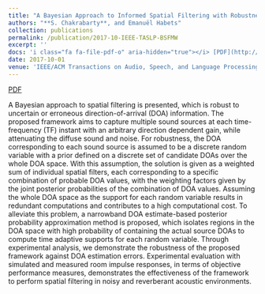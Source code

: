 ```yaml
---
title: "A Bayesian Approach to Informed Spatial Filtering with Robustness Against DOA Estimation Errors"
authors: "**S. Chakrabarty**, and Emanuël Habets"
collection: publications
permalink: /publication/2017-10-IEEE-TASLP-BSFMW
excerpt: ''
docs: 'i class="fa fa-file-pdf-o" aria-hidden="true"></i> [PDF](http://Soumitro-Chakrabarty.github.io/files/17_TASLP_paper.pdf)'
date: 2017-10-01
venue: 'IEEE/ACM Transactions on Audio, Speech, and Language Processing, to appear'
---
```


<i class="fa fa-file-pdf-o" aria-hidden="true"></i> [PDF](http://Soumitro-Chakrabarty.github.io/files/17_TASLP_paper.pdf)

A Bayesian approach to spatial filtering is presented, which
is robust to uncertain or erroneous direction-of-arrival (DOA) information.
The proposed framework aims to capture multiple sound sources at
each time-frequency (TF) instant with an arbitrary direction dependent
gain, while attenuating the diffuse sound and noise. For robustness, the
DOA corresponding to each sound source is assumed to be a discrete
random variable with a prior defined on a discrete set of candidate
DOAs over the whole DOA space. With this assumption, the solution is
given as a weighted sum of individual spatial filters, each corresponding
to a specific combination of probable DOA values, with the weighting
factors given by the joint posterior probabilities of the combination of
DOA values. Assuming the whole DOA space as the support for each
random variable results in redundant computations and contributes to a
high computational cost. To alleviate this problem, a narrowband DOA
estimate-based posterior probability approximation method is proposed,
which isolates regions in the DOA space with high probability of
containing the actual source DOAs to compute time adaptive supports for
each random variable. Through experimental analysis, we demonstrate
the robustness of the proposed framework against DOA estimation errors.
Experimental evaluation with simulated and measured room impulse
responses, in terms of objective performance measures, demonstrates the
effectiveness of the framework to perform spatial filtering in noisy and
reverberant acoustic environments.
